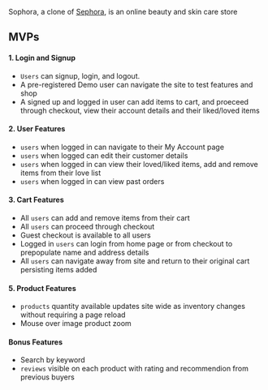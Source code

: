 Sophora, a clone of [Sephora](https://www.sephora.com/), is an online beauty and skin care store

## MVPs
#### 1. Login and Signup
* `Users` can signup, login, and logout.
* A pre-registered Demo user can navigate the site to test features and shop
* A signed up and logged in user can add items to cart, and proeceed through checkout, view their account details and their liked/loved items


#### 2. User Features
* `users` when logged in can navigate to their My Account page
* `users` when logged can edit their customer details
* `users` when logged in can view their loved/liked items, add and remove items from their love list
* `users` when logged in can view past orders


#### 3. Cart Features
* All `users` can add and remove items from their cart
* All `users` can proceed through checkout
* Guest checkout is available to all users
* Logged in `users` can login from home page or from checkout to prepopulate name and address details
* All `users` can navigate away from site and return to their original cart persisting items added


#### 5. Product Features
* `products` quantity available updates site wide as inventory changes without requiring a page reload
* Mouse over image product zoom


#### Bonus Features
* Search by keyword
* `reviews` visible on each product with rating and recommendion from previous buyers
